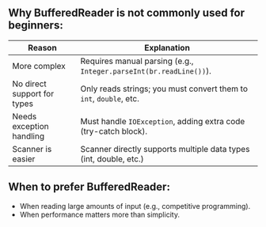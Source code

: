 ## Why BufferedReader is not commonly used for beginners:


| Reason                      | Explanation                                                        |
| --------------------------- | ------------------------------------------------------------------ |
| More complex                | Requires manual parsing (e.g., `Integer.parseInt(br.readLine())`). |
| No direct support for types | Only reads strings; you must convert them to `int`, `double`, etc. |
| Needs exception handling    | Must handle `IOException`, adding extra code (try-catch block).    |
| Scanner is easier           | Scanner directly supports multiple data types (int, double, etc.)  |

## When to prefer BufferedReader:
- When reading large amounts of input (e.g., competitive programming).
- When performance matters more than simplicity.